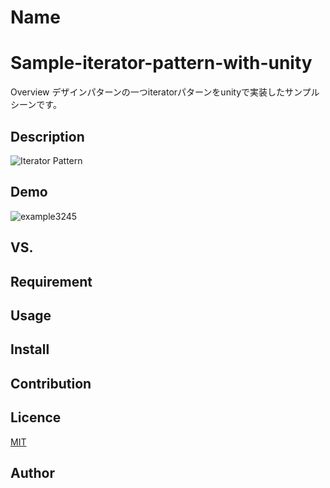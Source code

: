 Name
====
# Sample-iterator-pattern-with-unity
Overview
デザインパターンの一つiteratorパターンをunityで実装したサンプルシーンです。
## Description
![Iterator Pattern](https://user-images.githubusercontent.com/47607604/75369899-9c4a9c80-5907-11ea-896e-2e98e9300f9e.png)
## Demo
![example3245](https://user-images.githubusercontent.com/47607604/75370048-db78ed80-5907-11ea-84b7-530866981b74.gif)
## VS. 

## Requirement

## Usage

## Install

## Contribution

## Licence

[MIT](https://github.com/tcnksm/tool/blob/master/LICENCE)

## Author
